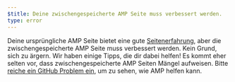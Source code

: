 ```yaml
---
$title: Deine zwischengespeicherte AMP Seite muss verbessert werden.
type: error
---
```


Deine ursprüngliche AMP Seite bietet eine gute [Seitenerfahrung](https://developers.google.com/search/docs/guides/page-experience?hl=de), aber die zwischengespeicherte AMP Seite muss verbessert werden. Kein Grund, sich zu ärgern. Wir haben einige Tipps, die dir dabei helfen! Es kommt eher selten vor, dass zwischengespeicherte AMP Seiten Mängel aufweisen. Bitte [reiche ein GitHub Problem ein](https://github.com/ampproject/amphtml/issues/new?assignees=&labels=Type:+Page+experience&template=page-experience.md&title=Page+experience+issue), um zu sehen, wie AMP helfen kann.
